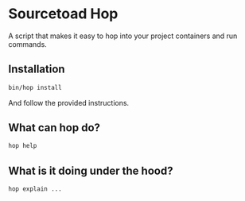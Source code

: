 # Sourcetoad Hop
A script that makes it easy to hop into your project containers and run commands.

## Installation

```sh
bin/hop install
```

And follow the provided instructions.

## What can hop do?

```sh
hop help
```

## What is it doing under the hood?

```sh
hop explain ...
```